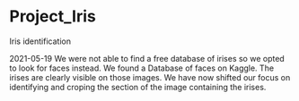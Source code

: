 # Project_Iris
Iris identification

2021-05-19
    We were not able to find a free database of irises so we opted to look for faces instead. We found a Database of faces on Kaggle. The irises are clearly visible on those images. We have now shifted our focus on identifying and croping the section of the image containing the irises.